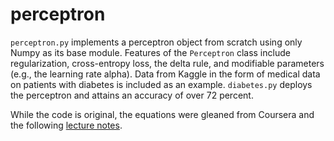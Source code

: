 # perceptron

`perceptron.py` implements a perceptron object from scratch using only Numpy as its base module. Features of the `Perceptron` class include regularization, cross-entropy loss, the delta rule, and modifiable parameters (e.g., the learning rate alpha). Data from Kaggle in the form of medical data on patients with diabetes is included as an example. `diabetes.py` deploys the perceptron and attains an accuracy of over 72 percent.

While the code is original, the equations were gleaned from Coursera and the following [lecture notes](http://www.cs.stir.ac.uk/courses/CSC9YF/lectures/ANN/3-DeltaRule.pdf).
